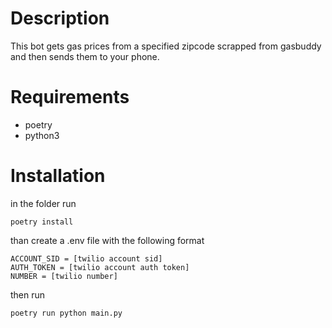 # Description
This bot gets gas prices from a specified zipcode scrapped from gasbuddy and then sends them to your phone.
# Requirements
- poetry
- python3
# Installation
in the folder run

`poetry install`

than create a .env file with the following format

```
ACCOUNT_SID = [twilio account sid]
AUTH_TOKEN = [twilio account auth token]
NUMBER = [twilio number]
```

then run

`poetry run python main.py`